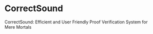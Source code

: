 # CorrectSound
CorrectSound: Efficient and User Friendly Proof Verification System for Mere Mortals
